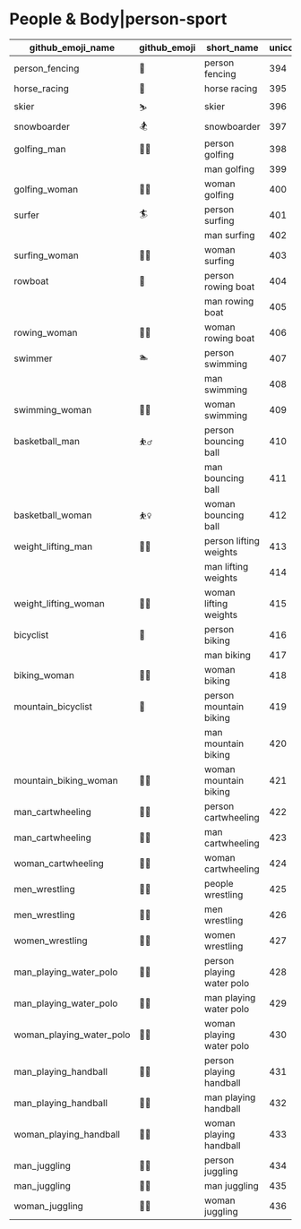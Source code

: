 # People & Body|person-sport

|github_emoji_name|github_emoji|short_name|unicode_index|
|---|---|---|---|
|person_fencing|:person_fencing:|person fencing|394|
|horse_racing|:horse_racing:|horse racing|395|
|skier|:skier:|skier|396|
|snowboarder|:snowboarder:|snowboarder|397|
|golfing_man|:golfing_man:|person golfing|398|
|||man golfing|399|
|golfing_woman|:golfing_woman:|woman golfing|400|
|surfer|:surfer:|person surfing|401|
|||man surfing|402|
|surfing_woman|:surfing_woman:|woman surfing|403|
|rowboat|:rowboat:|person rowing boat|404|
|||man rowing boat|405|
|rowing_woman|:rowing_woman:|woman rowing boat|406|
|swimmer|:swimmer:|person swimming|407|
|||man swimming|408|
|swimming_woman|:swimming_woman:|woman swimming|409|
|basketball_man|:basketball_man:|person bouncing ball|410|
|||man bouncing ball|411|
|basketball_woman|:basketball_woman:|woman bouncing ball|412|
|weight_lifting_man|:weight_lifting_man:|person lifting weights|413|
|||man lifting weights|414|
|weight_lifting_woman|:weight_lifting_woman:|woman lifting weights|415|
|bicyclist|:bicyclist:|person biking|416|
|||man biking|417|
|biking_woman|:biking_woman:|woman biking|418|
|mountain_bicyclist|:mountain_bicyclist:|person mountain biking|419|
|||man mountain biking|420|
|mountain_biking_woman|:mountain_biking_woman:|woman mountain biking|421|
|man_cartwheeling|:man_cartwheeling:|person cartwheeling|422|
|man_cartwheeling|:man_cartwheeling:|man cartwheeling|423|
|woman_cartwheeling|:woman_cartwheeling:|woman cartwheeling|424|
|men_wrestling|:men_wrestling:|people wrestling|425|
|men_wrestling|:men_wrestling:|men wrestling|426|
|women_wrestling|:women_wrestling:|women wrestling|427|
|man_playing_water_polo|:man_playing_water_polo:|person playing water polo|428|
|man_playing_water_polo|:man_playing_water_polo:|man playing water polo|429|
|woman_playing_water_polo|:woman_playing_water_polo:|woman playing water polo|430|
|man_playing_handball|:man_playing_handball:|person playing handball|431|
|man_playing_handball|:man_playing_handball:|man playing handball|432|
|woman_playing_handball|:woman_playing_handball:|woman playing handball|433|
|man_juggling|:man_juggling:|person juggling|434|
|man_juggling|:man_juggling:|man juggling|435|
|woman_juggling|:woman_juggling:|woman juggling|436|
